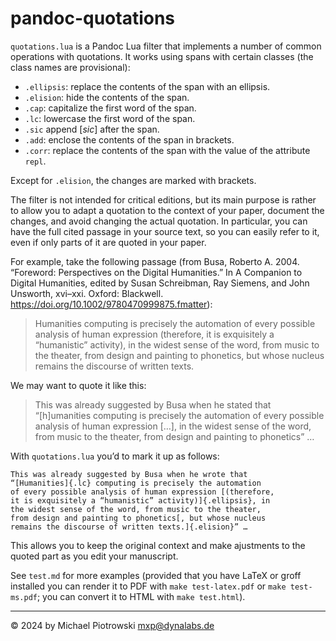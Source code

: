 # pandoc-quotations

`quotations.lua` is a Pandoc Lua filter that implements a number of common operations with quotations.  It works using spans with certain classes (the class names are provisional):

- `.ellipsis`: replace the contents of the span with an ellipsis.
- `.elision`: hide the contents of the span.
- `.cap`: capitalize the first word of the span.
- `.lc`: lowercase the first word of the span.
- `.sic` append [_sic_] after the span.
- `.add`: enclose the contents of the span in brackets.
- `.corr`: replace the contents of the span with the value of the attribute `repl`.

Except for `.elision`, the changes are marked with brackets.

The filter is not intended for critical editions, but its main purpose is rather to allow you to adapt a quotation to the context of your paper, document the changes, and avoid changing the actual quotation.  In particular, you can have the full cited passage in your source text, so you can easily refer to it, even if only parts of it are quoted in your paper.

For example, take the following passage (from Busa, Roberto A. 2004.  “Foreword: Perspectives on the Digital Humanities.”  In A Companion to Digital Humanities, edited by Susan Schreibman, Ray Siemens, and John Unsworth, xvi–xxi.  Oxford: Blackwell. <https://doi.org/10.1002/9780470999875.fmatter>):

> Humanities computing is precisely the automation of every possible analysis of human expression (therefore, it is exquisitely a “humanistic” activity), in the widest sense of the word, from music to the theater, from design and painting to phonetics, but whose nucleus remains the discourse of written texts.

We may want to quote it like this:

> This was already suggested by Busa when he stated that “[h]umanities computing is precisely the automation of every possible analysis of human expression […], in the widest sense of the word, from music to the theater, from design and painting to phonetics” …

With `quotations.lua` you’d to mark it up as follows:

```
This was already suggested by Busa when he wrote that
“[Humanities]{.lc} computing is precisely the automation
of every possible analysis of human expression [(therefore,
it is exquisitely a “humanistic” activity)]{.ellipsis}, in
the widest sense of the word, from music to the theater,
from design and painting to phonetics[, but whose nucleus
remains the discourse of written texts.]{.elision}” …
```

This allows you to keep the original context and make ajustments to the quoted part as you edit your manuscript.

See `test.md` for more examples (provided that you have LaTeX or groff installed you can render it to PDF with `make test-latex.pdf` or `make test-ms.pdf`; you can convert it to HTML with `make test.html`).

-------------------------------------------------------------------------------

© 2024 by Michael Piotrowski <mxp@dynalabs.de>

